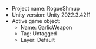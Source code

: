 <!-- UNITY CODE ASSIST INSTRUCTIONS START -->
- Project name: RogueShmup
- Unity version: Unity 2022.3.42f1
- Active game object:
  - Name: GarlicWeapon
  - Tag: Untagged
  - Layer: Default
<!-- UNITY CODE ASSIST INSTRUCTIONS END -->